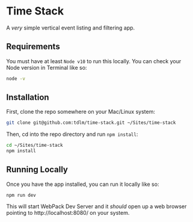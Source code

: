# Time Stack

A _very_ simple vertical event listing and filtering app.

## Requirements

You must have at least `Node v10` to run this locally. You can check your Node version in Terminal like so:

```bash
node -v
```

## Installation

First, clone the repo somewhere on your Mac/Linux system:

```bash
git clone git@github.com:tdlm/time-stack.git ~/Sites/time-stack
```

Then, cd into the repo directory and run `npm install`:

```bash
cd ~/Sites/time-stack
npm install
```

## Running Locally

Once you have the app installed, you can run it locally like so:

`npm run dev`

This will start WebPack Dev Server and it _should_ open up a web browser pointing to http://localhost:8080/ on your system.
